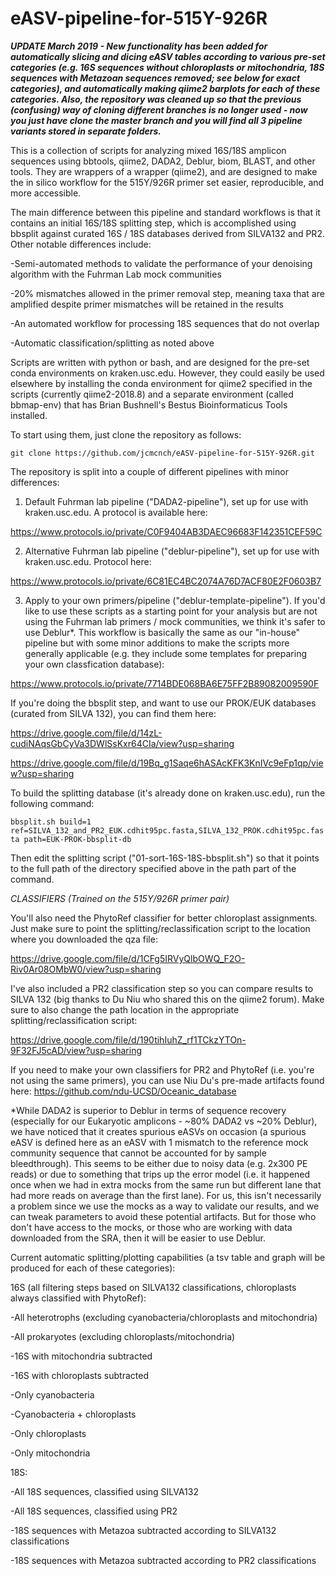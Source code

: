 # eASV-pipeline-for-515Y-926R

***UPDATE March 2019 - New functionality has been added for automatically slicing and dicing eASV tables according to various pre-set categories (e.g. 16S sequences without chloroplasts or mitochondria, 18S sequences with Metazoan sequences removed; see below for exact categories), and automatically making qiime2 barplots for each of these categories. Also, the repository was cleaned up so that the previous (confusing) way of cloning different branches is no longer used - now you just have clone the master branch and you will find all 3 pipeline variants stored in separate folders.***

This is a collection of scripts for analyzing mixed 16S/18S amplicon sequences using bbtools, qiime2, DADA2, Deblur, biom, BLAST, and other tools. They are wrappers of a wrapper (qiime2), and are designed to make the in silico workflow for the 515Y/926R primer set easier, reproducible, and more accessible.

The main difference between this pipeline and standard workflows is that it contains an initial 16S/18S splitting step, which is accomplished using bbsplit against curated 16S / 18S databases derived from SILVA132 and PR2. Other notable differences include:

-Semi-automated methods to validate the performance of your denoising algorithm with the Fuhrman Lab mock communities

-20% mismatches allowed in the primer removal step, meaning taxa that are amplified despite primer mismatches will be retained in the results

-An automated workflow for processing 18S sequences that do not overlap

-Automatic classification/splitting as noted above

Scripts are written with python or bash, and are designed for the pre-set conda environments on kraken.usc.edu. However, they could easily be used elsewhere by installing the conda environment for qiime2 specified in the scripts (currently qiime2-2018.8) and a separate environment (called bbmap-env) that has Brian Bushnell's Bestus Bioinformaticus Tools installed.

To start using them, just clone the repository as follows:

`git clone https://github.com/jcmcnch/eASV-pipeline-for-515Y-926R.git`

The repository is split into a couple of different pipelines with minor differences:

1. Default Fuhrman lab pipeline ("DADA2-pipeline"), set up for use with kraken.usc.edu. A protocol is available here:

https://www.protocols.io/private/C0F9404AB3DAEC96683F142351CEF59C

2. Alternative Fuhrman lab pipeline ("deblur-pipeline"), set up for use with kraken.usc.edu. Protocol here:

https://www.protocols.io/private/6C81EC4BC2074A76D7ACF80E2F0603B7

3. Apply to your own primers/pipeline ("deblur-template-pipeline"). If you'd like to use these scripts as a starting point for your analysis but are not using the Fuhrman lab primers / mock communities, we think it's safer to use Deblur*. This workflow is basically the same as our "in-house" pipeline but with some minor additions to make the scripts more generally applicable (e.g. they include some templates for preparing your own classfication database):

https://www.protocols.io/private/7714BDE068BA6E75FF2B89082009590F

If you're doing the bbsplit step, and want to use our PROK/EUK databases (curated from SILVA 132), you can find them here:

https://drive.google.com/file/d/14zL-cudiNAqsGbCyVa3DWlSsKxr64CIa/view?usp=sharing

https://drive.google.com/file/d/19Bq_g1Saqe6hASAcKFK3KnIVc9eFp1qp/view?usp=sharing

To build the splitting database (it's already done on kraken.usc.edu), run the following command:

`bbsplit.sh build=1 ref=SILVA_132_and_PR2_EUK.cdhit95pc.fasta,SILVA_132_PROK.cdhit95pc.fasta path=EUK-PROK-bbsplit-db`

Then edit the splitting script ("01-sort-16S-18S-bbsplit.sh") so that it points to the full path of the directory specified above in the path part of the command.

*CLASSIFIERS (Trained on the 515Y/926R primer pair)*

You'll also need the PhytoRef classifier for better chloroplast assignments. Just make sure to point the splitting/reclassification script to the location where you downloaded the qza file:

https://drive.google.com/file/d/1CFg5IRVyQlbOWQ_F2O-Riv0Ar08OMbW0/view?usp=sharing

I've also included a PR2 classification step so you can compare results to SILVA 132 (big thanks to Du Niu who shared this on the qiime2 forum). Make sure to also change the path location in the appropriate splitting/reclassification script:

https://drive.google.com/file/d/190tihIuhZ_rf1TCkzYTOn-9F32FJ5cAD/view?usp=sharing

If you need to make your own classifiers for PR2 and PhytoRef (i.e. you're not using the same primers), you can use Niu Du's pre-made artifacts found here: https://github.com/ndu-UCSD/Oceanic_database

*While DADA2 is superior to Deblur in terms of sequence recovery (especially for our Eukaryotic amplicons - ~80% DADA2 vs ~20% Deblur), we have noticed that it creates spurious eASVs on occasion (a spurious eASV is defined here as an eASV with 1 mismatch to the reference mock community sequence that cannot be accounted for by sample bleedthrough). This seems to be either due to noisy data (e.g. 2x300 PE reads) or due to something that trips up the error model (i.e. it happened once when we had in extra mocks from the same run but different lane that had more reads on average than the first lane). For us, this isn't necessarily a problem since we use the mocks as a way to validate our results, and we can tweak parameters to avoid these potential artifacts. But for those who don't have access to the mocks, or those who are working with data downloaded from the SRA, then it will be easier to use Deblur.

Current automatic splitting/plotting capabilities (a tsv table and graph will be produced for each of these categories):

16S (all filtering steps based on SILVA132 classifications, chloroplasts always classified with PhytoRef):

-All heterotrophs (excluding cyanobacteria/chloroplasts and mitochondria)

-All prokaryotes (excluding chloroplasts/mitochondria)

-16S with mitochondria subtracted

-16S with chloroplasts subtracted

-Only cyanobacteria

-Cyanobacteria + chloroplasts

-Only chloroplasts

-Only mitochondria

18S:

-All 18S sequences, classified using SILVA132

-All 18S sequences, classified using PR2

-18S sequences with Metazoa subtracted according to SILVA132 classifications

-18S sequences with Metazoa subtracted according to PR2 classifications
